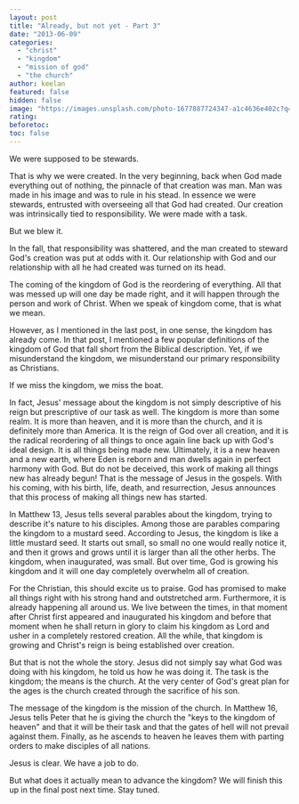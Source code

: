 ```yaml
---
layout: post
title: "Already, but not yet - Part 3"
date: "2013-06-09"
categories: 
  - "christ"
  - "kingdom"
  - "mission of god"
  - "the church"
author: keelan
featured: false
hidden: false
image: "https://images.unsplash.com/photo-1677887724347-a1c4636e402c?q=80&w=2070&auto=format&fit=crop&ixlib=rb-4.0.3&ixid=M3wxMjA3fDB8MHxwaG90by1wYWdlfHx8fGVufDB8fHx8fA%3D%3D"
rating:
beforetoc:
toc: false
---
```


We were supposed to be stewards.

That is why we were created. In the very beginning, back when God made everything out of nothing, the pinnacle of that creation was man. Man was made in his image and was to rule in his stead. In essence we were stewards, entrusted with overseeing all that God had created. Our creation was intrinsically tied to responsibility. We were made with a task.

But we blew it.

In the fall, that responsibility was shattered, and the man created to steward God's creation was put at odds with it. Our relationship with God and our relationship with all he had created was turned on its head.

The coming of the kingdom of God is the reordering of everything. All that was messed up will one day be made right, and it will happen through the person and work of Christ. When we speak of kingdom come, that is what we mean.

However, as I mentioned in the last post, in one sense, the kingdom has already come. In that post, I mentioned a few popular definitions of the kingdom of God that fall short from the Biblical description. Yet, if we misunderstand the kingdom, we misunderstand our primary responsibility as Christians.

If we miss the kingdom, we miss the boat.

In fact, Jesus' message about the kingdom is not simply descriptive of his reign but prescriptive of our task as well. The kingdom is more than some realm. It is more than heaven, and it is more than the church, and it is definitely more than America. It is the reign of God over all creation, and it is the radical reordering of all things to once again line back up with God's ideal design. It is all things being made new. Ultimately, it is a new heaven and a new earth, where Eden is reborn and man dwells again in perfect harmony with God. But do not be deceived, this work of making all things new has already begun! That is the message of Jesus in the gospels. With his coming, with his birth, life, death, and resurrection, Jesus announces that this process of making all things new has started.

In Matthew 13, Jesus tells several parables about the kingdom, trying to describe it's nature to his disciples. Among those are parables comparing the kingdom to a mustard seed. According to Jesus, the kingdom is like a little mustard seed. It starts out small, so small no one would really notice it, and then it grows and grows until it is larger than all the other herbs. The kingdom, when inaugurated, was small. But over time, God is growing his kingdom and it will one day completely overwhelm all of creation.

For the Christian, this should excite us to praise. God has promised to make all things right with his strong hand and outstretched arm. Furthermore, it is already happening all around us. We live between the times, in that moment after Christ first appeared and inaugurated his kingdom and before that moment when he shall return in glory to claim his kingdom as Lord and usher in a completely restored creation. All the while, that kingdom is growing and Christ's reign is being established over creation.

But that is not the whole the story. Jesus did not simply say what God was doing with his kingdom, he told us how he was doing it. The task is the kingdom; the means is the church. At the very center of God's great plan for the ages is the church created through the sacrifice of his son.

The message of the kingdom is the mission of the church. In Matthew 16, Jesus tells Peter that he is giving the church the "keys to the kingdom of heaven" and that it will be their task and that the gates of hell will not prevail against them. Finally, as he ascends to heaven he leaves them with parting orders to make disciples of all nations.

Jesus is clear. We have a job to do.

But what does it actually mean to advance the kingdom? We will finish this up in the final post next time. Stay tuned.

